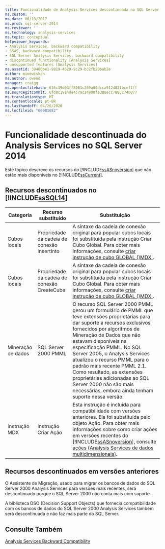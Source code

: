 ```yaml
---
title: Funcionalidade de Analysis Services descontinuada no SQL Server 2014 | Microsoft Docs
ms.custom: ''
ms.date: 06/13/2017
ms.prod: sql-server-2014
ms.reviewer: ''
ms.technology: analysis-services
ms.topic: conceptual
helpviewer_keywords:
- Analysis Services, backward compatibility
- SSAS, backward compatibility
- SQL Server Analysis Services, backward compatibility
- discontinued functionality [Analysis Services]
- unsupported features [Analysis Services]
ms.assetid: 39406be1-9819-4629-9c29-b32fb20bab2e
author: minewiskan
ms.author: owend
manager: craigg
ms.openlocfilehash: 616c39d03ff8081c209a80dcca912d831bcef1ff
ms.sourcegitcommit: 6fd8c1914de4c7ac24900fe388ecc7883c740077
ms.translationtype: MT
ms.contentlocale: pt-BR
ms.lasthandoff: 04/26/2020
ms.locfileid: "66081682"
---
```

# <a name="discontinued-analysis-services-functionality-in-sql-server-2014"></a>Funcionalidade descontinuada do Analysis Services no SQL Server 2014
  Este tópico descreve os recursos do [!INCLUDE[ssASnoversion](../includes/ssasnoversion-md.md)] que não estão mais disponíveis no [!INCLUDE[ssCurrent](../includes/sscurrent-md.md)].  
  
## <a name="discontinued-features-in-sssql14"></a>Recursos descontinuados no [!INCLUDE[ssSQL14](../includes/sssql14-md.md)]  
  
|Categoria|Recurso substituído|Substituição|  
|--------------|------------------------|-----------------|  
|Cubos locais|Propriedade da cadeia de conexão InsertInto|A sintaxe da cadeia de conexão original para popular cubos locais foi substituída pela instrução Criar Cubo Global. Para obter mais informações, consulte [criar instrução de cubo GLOBAL &#40;&#41;MDX ](/sql/mdx/mdx-data-definition-create-global-cube).|  
|Cubos locais|Propriedade da cadeia de conexão CreateCube|A sintaxe da cadeia de conexão original para popular cubos locais foi substituída pela instrução Criar Cubo Global. Para obter mais informações, consulte [criar instrução de cubo GLOBAL &#40;&#41;MDX ](/sql/mdx/mdx-data-definition-create-global-cube).|  
|Mineração de dados|SQL Server 2000 PMML|O recurso SQL Server 2000 PMML gerou um formulário de PMML que teve extensões proprietárias para dar suporte a recursos exclusivos fornecidos por algoritmos de Mineração de Dados que não estavam disponíveis na especificação PMML. No SQL Server 2005, o Analysis Services atualizou o recurso PMML para o padrão mais recente PMML 2.1. Como resultado, as extensões proprietárias adicionadas ao SQL Server 2000 não são mais necessárias, embora ainda tenham suporte nessa versão.|  
|Instrução MDX|Instrução Criar Ação|Esta instrução é incluída para compatibilidade com versões anteriores. Ela foi substituída pelo objeto Ação. Para obter mais informações sobre como criar ações em versões recentes do [!INCLUDE[ssASnoversion](../includes/ssasnoversion-md.md)], consulte [ações &#40;Analysis Services de dados multidimensionais&#41;](multidimensional-models/actions-analysis-services-multidimensional-data.md).|  
  
## <a name="discontinued-features-in-previous-releases"></a>Recursos descontinuados em versões anteriores  
 O Assistente de Migração, usado para migrar os bancos de dados do SQL Server 2000 Analysis Services para versões mais recentes, será descontinuado porque o SQL Server 2000 não conta mais com suporte.  
  
 A biblioteca DSO (Decision Support Objects) que fornecia compatibilidade com os bancos de dados do SQL Server 2000 Analysis Services também será descontinuada e não faz mais parte do SQL Server.  
  
## <a name="see-also"></a>Consulte Também  
 [Analysis Services Backward Compatibility](analysis-services-backward-compatibility.md)  
  
  
